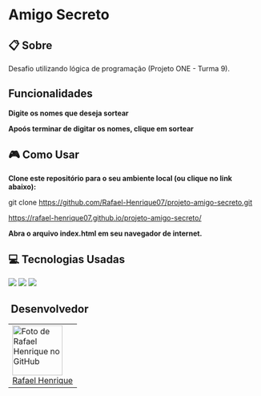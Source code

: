 <h1>Amigo Secreto</h1>

<h2>📋 Sobre</h2>
<p>Desafio utilizando lógica de programação (Projeto ONE - Turma 9).</p>

<h2>Funcionalidades</h2>
<p>

**Digite os nomes que deseja sortear** 

**Apoós terminar de digitar os nomes, clique em sortear** 
</p>

<h2>🎮 Como Usar</h2>
<p>

**Clone este repositório para o seu ambiente local (ou clique no link abaixo):**

git clone https://github.com/Rafael-Henrique07/projeto-amigo-secreto.git

https://rafael-henrique07.github.io/projeto-amigo-secreto/


**Abra o arquivo index.html em seu navegador de internet.**
</p>

## 💻 Tecnologias Usadas
<div>
  <img src="https://img.shields.io/badge/HTML-239120?style=for-the-badge&logo=html5&logoColor=white">
  <img src="https://img.shields.io/badge/CSS-239120?&style=for-the-badge&logo=css3&logoColor=white">
  <img src="https://img.shields.io/badge/JavaScript-F7DF1E?style=for-the-badge&logo=javascript&logoColor=black">
</div>

## ‍ Desenvolvedor
<table>
  <tr>
    <td>
      <img src="https://avatars.githubusercontent.com/u/206916825?v=4" width="100px;" alt="Foto de Rafael Henrique no GitHub">
      <br>
      <a href="https://github.com/Rafael-Henrique07">Rafael Henrique</a>
    </td>
  </tr>
</table>
